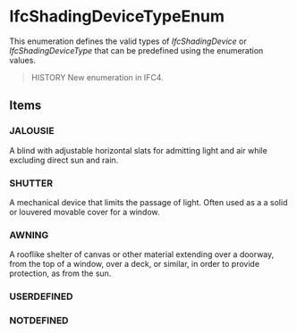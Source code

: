 # IfcShadingDeviceTypeEnum

This enumeration defines the valid types of _IfcShadingDevice_ or _IfcShadingDeviceType_ that can be predefined using the enumeration values.
<!-- end of short definition -->

> HISTORY New enumeration in IFC4.

## Items

### JALOUSIE
A blind with adjustable horizontal slats for admitting light and air while excluding direct sun and rain.

### SHUTTER
A mechanical device that limits the passage of light. Often used as a a solid or louvered movable cover for a window.

### AWNING
A rooflike shelter of canvas or other material extending over a doorway, from the top of a window, over a deck, or similar, in order to provide protection, as from the sun.

### USERDEFINED


### NOTDEFINED

